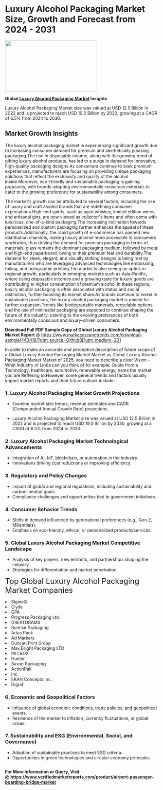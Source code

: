 <H1>Luxury Alcohol Packaging Market Size, Growth and Forecast from 2024 - 2031</H1><img class="aligncenter size-medium wp-image-584254" src="https://thirdeyenews.in/wp-content/uploads/2024/09/Global-Market-Research-300x168.jpeg" alt="" width="300" height="168" /><p><strong>Global&nbsp;<a href="https://www.marketsizeandtrends.com/download-sample/443416/?utm_source=Github8j?utm_medium=201">Luxury Alcohol Packaging Market</a> Insights</strong></p><p>Luxury Alcohol Packaging Market size was valued at USD 12.5 Billion in 2022 and is projected to reach USD 19.0 Billion by 2030, growing at a CAGR of 6.5% from 2024 to 2030.</p><p><h2>Market Growth Insights</h2> <p>The luxury alcohol packaging market is experiencing significant growth due to increasing consumer demand for premium and aesthetically pleasing packaging.The rise in disposable income, along with the growing trend of gifting luxury alcohol products, has led to a surge in demand for innovative, high-quality packaging designs.As consumers continue to seek premium experiences, manufacturers are focusing on providing unique packaging solutions that reflect the exclusivity and quality of the alcohol inside.Moreover, eco-friendly and sustainable packaging is gaining popularity, with brands adopting environmentally conscious materials to cater to the growing preference for sustainability among consumers.</p> <p>The market's growth can be attributed to several factors, including the rise of luxury and craft alcohol brands that are redefining consumer expectations.High-end spirits, such as aged whiskey, limited edition wines, and artisanal gins, are now viewed as collector's items and often come with luxurious, one-of-a-kind packaging.The increasing inclination towards personalized and custom packaging further enhances the appeal of these products.Additionally, the rapid growth of e-commerce has opened new distribution channels, making luxury alcohol more accessible to consumers worldwide, thus driving the demand for premium packaging.In terms of materials, glass remains the dominant packaging medium, followed by metal and high-end paperboard, owing to their premium feel and durability.The demand for sleek, elegant, and visually striking designs is being met by manufacturers who are leveraging advanced technologies like embossing, foiling, and holographic printing.The market is also seeing an uptick in regional growth, particularly in emerging markets such as Asia-Pacific, where rising disposable incomes and a growing taste for luxury goods are contributing to higher consumption of premium alcohol.In these regions, luxury alcohol packaging is often associated with status and social distinction, further boosting its market share.As brands continue to invest in sustainable practices, the luxury alcohol packaging market is poised for further expansion.Trends like biodegradable materials, recyclable options, and the use of minimalist packaging are expected to continue shaping the future of the industry, catering to the evolving preferences of both environmentally conscious and luxury-driven consumers.</p> <p><span class=""><strong>Download Full PDF Sample Copy of Global Luxury Alcohol Packaging Market Report</strong> @ <a href="https://www.marketsizeandtrends.com/download-sample/443416/?utm_source=Github8j?utm_medium=201" target="_blank">https://www.marketsizeandtrends.com/download-sample/443416/?utm_source=Github8j?utm_medium=201</a></span></p><p>In order to make an accurate and perceptive description of future scope of a Global&nbsp;Luxury Alcohol Packaging Market Market as Global&nbsp;Luxury Alcohol Packaging Market Market of 2025, you need to describe a clear Vision &ndash; What Industry or Linda can you think of for example: Quote from a Technology, healthcare, automotive, renewable energy, name the market you are Reffering to.However, some general trends and factors usually impact market reports and their future outlook include:</p><h3>1.&nbsp;<strong>Luxury Alcohol Packaging Market Growth Projections</strong></h3><ul><li>Examine market size trends, revenue estimates and CAGR (Compounded Annual Growth Rate) projections.</li><li><p>Luxury Alcohol Packaging Market size was valued at USD 12.5 Billion in 2022 and is projected to reach USD 19.0 Billion by 2030, growing at a CAGR of 6.5% from 2024 to 2030.</p></li></ul><h3>2.&nbsp;<strong>Luxury Alcohol Packaging Market Technological Advancements</strong></h3><ul><li>Integration of AI, IoT, blockchain, or automation in the industry.</li><li>Innovations driving cost reductions or improving efficiency.</li></ul><h3>3.&nbsp;<strong>Regulatory and Policy Changes</strong></h3><ul><li>Impact of global and regional regulations, including sustainability and carbon-neutral goals.</li><li>Compliance challenges and opportunities tied to government initiatives.</li></ul><h3>4.&nbsp;<strong>Consumer Behavior Trends</strong></h3><ul><li>Shifts in demand influenced by generational preferences (e.g., Gen Z, Millennials).</li><li>Emphasis on eco-friendly, ethical, or personalized products/services.</li></ul><h3>5.&nbsp;<strong>Global Luxury Alcohol Packaging Market Competitive Landscape</strong></h3><ul><li>Analysis of key players, new entrants, and partnerships shaping the industry.</li><li>Strategies for differentiation and market penetration.</li></ul><p data-pm-slice="1 1 []"><span style="color: inherit; font-family: inherit; font-size: 25px;">Top Global Luxury Alcohol Packaging Market Companies</span></p><div class="" data-test-id=""><p><li>SigmaQ</li><li> Clyde</li><li> GPA</li><li> Progress Packaging Ltd.</li><li> GREATDRAMS</li><li> Sunrise Packaging</li><li> Artas Pack</li><li> Ad Markers</li><li> Duncan Print Group</li><li> Max Bright Packaging LTD</li><li> PILLBOX</li><li> Hunter</li><li> Saxon Packaging</li><li> ActionPak</li><li> Inc.</li><li> EKAN Concepts Inc.</li><li> Digraf</li></p></div><h3>6.&nbsp;<strong>Economic and Geopolitical Factors</strong></h3><ul><li>Influence of global economic conditions, trade policies, and geopolitical events.</li><li>Resilience of the market to inflation, currency fluctuations, or global crises.</li></ul><h3>7.&nbsp;<strong>Sustainability and ESG (Environmental, Social, and Governance)</strong></h3><ul><li>Adoption of sustainable practices to meet ESG criteria.</li><li>Opportunities in green technologies and circular economy principles.</li></ul><h2><strong style="font-size: 14px;">For More Information or Query, Visit @&nbsp;</strong><a style="background-color: #ffffff; font-size: 14px;" href="https://www.marketsizeandtrends.com/report/luxury-alcohol-packaging-market/" target="_blank">https://www.verifiedmarketreports.com/product/airport-passenger-boarding-bridge-market</a></h2>